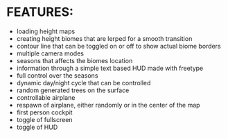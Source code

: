 
# FEATURES:

- loading height maps
- creating height biomes that are lerped for a smooth transition
- contour line that can be toggled on or off to show actual biome borders
- multiple camera modes
- seasons that affects the biomes location
- information through a simple text based HUD made with freetype
- full control over the seasons
- dynamic day/night cycle that can be controlled
- random generated trees on the surface
- controllable airplane
- respawn of airplane, either randomly or in the center of the map
- first person cockpit
- toggle of fullscreen
- toggle of HUD
